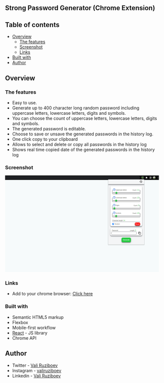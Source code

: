 ## Strong Password Generator (Chrome Extension)

## Table of contents

- [Overview](#overview)
  - [The features](#the-features)
  - [Screenshot](#screenshot)
  - [Links](#links)
- [Built with](#built-with)
- [Author](#author)

## Overview

### The features

- Easy to use.
- Generate up to 400 character long random password including uppercase letters, lowercase letters, digits and symbols.
- You can choose the count of uppercase letters, lowercase letters, digits and symbols. 
- The generated password is editable.
- Choose to save or unsave the generated passwords in the history log.
- One click copy to your clipboard
- Allows to select and delete or copy all passwords in the history log
- Shows real time copied date of the generated passwords in the history log 

### Screenshot

![](./screenshot.png)

### Links

- Add to your chrome browser: [Click here](https://chrome.google.com/webstore/detail/strong-password-generator/iklokmocgbiebajbeepaiafdeenahoga?hl=en&authuser=0)

### Built with

- Semantic HTML5 markup
- Flexbox
- Mobile-first workflow
- [React](https://reactjs.org/) - JS library
- Chrome API

## Author

- Twitter - [Vali Ruziboev](https://twitter.com/Vali_Ruziboev)
- Instagram - [valiruziboev](https://www.instagram.com/vali_ruziboev/)
- Linkedin - [Vali Ruziboev](https://www.linkedin.com/in/vali-ruziboev/)
